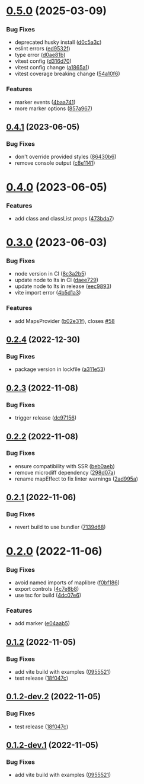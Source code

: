 # [0.5.0](https://github.com/shishkin/solid-maplibre/compare/v0.4.1...v0.5.0) (2025-03-09)


### Bug Fixes

* deprecated husky install ([d0c5a3c](https://github.com/shishkin/solid-maplibre/commit/d0c5a3c1d00afc11c5808b065dbfd6ff5d7a1b9d))
* eslint errors ([ed9532f](https://github.com/shishkin/solid-maplibre/commit/ed9532f418c7eea9bb8ba2fd66cf8f9fa410346f))
* type error ([d0ae81b](https://github.com/shishkin/solid-maplibre/commit/d0ae81b7d7c03c809aa4a4e6bde437e325e9422a))
* vitest config ([d316d70](https://github.com/shishkin/solid-maplibre/commit/d316d705df206bd664e7e88ff1e7989faa3859a4))
* vitest config change ([a1865a1](https://github.com/shishkin/solid-maplibre/commit/a1865a1132dd283b1b315cf0fe05994bdc3ffa4d))
* vitest coverage breaking change ([54a10f6](https://github.com/shishkin/solid-maplibre/commit/54a10f6af209e08f15c126ceefbad11539f8721b))


### Features

* marker events ([4baa741](https://github.com/shishkin/solid-maplibre/commit/4baa74104c17e708a71334615a8b328fdfe9a26f))
* more marker options ([857a967](https://github.com/shishkin/solid-maplibre/commit/857a96725906405ad36079621c567a33046cca42))

## [0.4.1](https://github.com/shishkin/solid-maplibre/compare/v0.4.0...v0.4.1) (2023-06-05)


### Bug Fixes

* don't override provided styles ([86430b6](https://github.com/shishkin/solid-maplibre/commit/86430b6bcaa6b28070b30169dcf3255397feefb9))
* remove console output ([c8e1141](https://github.com/shishkin/solid-maplibre/commit/c8e1141fb0b3cc528fb62c775bd762bb2234443a))

# [0.4.0](https://github.com/shishkin/solid-maplibre/compare/v0.3.0...v0.4.0) (2023-06-05)


### Features

* add class and classList props ([473bda7](https://github.com/shishkin/solid-maplibre/commit/473bda7c565dbca66ca3465cd0385cd40bb17d1e))

# [0.3.0](https://github.com/shishkin/solid-maplibre/compare/v0.2.4...v0.3.0) (2023-06-03)


### Bug Fixes

* node version in CI ([8c3a2b5](https://github.com/shishkin/solid-maplibre/commit/8c3a2b5cbe00c9e7d5249dd1213077242dfa88b2))
* update node to lts in CI ([daee729](https://github.com/shishkin/solid-maplibre/commit/daee7295227481548c325200b4e405e2dfc98bbf))
* update node to lts in release ([eec9893](https://github.com/shishkin/solid-maplibre/commit/eec9893365ef3da0b4755e8dede71984fb6260ca))
* vite import error ([4b5d1a3](https://github.com/shishkin/solid-maplibre/commit/4b5d1a326c20eb444df2e47a0b32455b1d800b46))


### Features

* add MapsProvider ([b02e31f](https://github.com/shishkin/solid-maplibre/commit/b02e31fc8fee98d7c5826cf2d3a5e6f7e4f83f1a)), closes [#58](https://github.com/shishkin/solid-maplibre/issues/58)

## [0.2.4](https://github.com/shishkin/solid-maplibre/compare/v0.2.3...v0.2.4) (2022-12-30)


### Bug Fixes

* package version in lockfile ([a311e53](https://github.com/shishkin/solid-maplibre/commit/a311e536e4e4ff511bb1ec5ed1a53a7f05a90059))

## [0.2.3](https://github.com/shishkin/solid-maplibre/compare/v0.2.2...v0.2.3) (2022-11-08)


### Bug Fixes

* trigger release ([dc97156](https://github.com/shishkin/solid-maplibre/commit/dc97156aeb635f46dfdad2b214e4a5e1acec8d6a))

## [0.2.2](https://github.com/shishkin/solid-maplibre/compare/v0.2.1...v0.2.2) (2022-11-08)


### Bug Fixes

* ensure compatibility with SSR ([beb0aeb](https://github.com/shishkin/solid-maplibre/commit/beb0aeba03135b4d996176db4f491ff4e4aaf6ee))
* remove microdiff dependency ([298d07a](https://github.com/shishkin/solid-maplibre/commit/298d07a7c70f1b58ffa33b74905a5b76c39116ea))
* rename mapEffect to fix linter warnings ([2ad995a](https://github.com/shishkin/solid-maplibre/commit/2ad995a9924c449b793e402cbce4c5716504eda6))

## [0.2.1](https://github.com/shishkin/solid-maplibre/compare/v0.2.0...v0.2.1) (2022-11-06)


### Bug Fixes

* revert build to use bundler ([7139d68](https://github.com/shishkin/solid-maplibre/commit/7139d681a1cd4657c09a1fd1c34b0681a3553361))

# [0.2.0](https://github.com/shishkin/solid-maplibre/compare/v0.1.2...v0.2.0) (2022-11-06)


### Bug Fixes

* avoid named imports of maplibre ([f0bf186](https://github.com/shishkin/solid-maplibre/commit/f0bf18673373c3c27c6e92c78ba1e1239755ffe1))
* export controls ([4c7e8b8](https://github.com/shishkin/solid-maplibre/commit/4c7e8b80dee248d09b6145d643d5391231cd433e))
* use tsc for build ([4dc07e6](https://github.com/shishkin/solid-maplibre/commit/4dc07e6568234238439ada4b116a27d7f8329cb0))


### Features

* add marker ([e04aab5](https://github.com/shishkin/solid-maplibre/commit/e04aab5ba6ae5354ede6b9912045d4dbc4be8ae8))

## [0.1.2](https://github.com/shishkin/solid-maplibre/compare/v0.1.1...v0.1.2) (2022-11-05)


### Bug Fixes

* add vite build with examples ([0955521](https://github.com/shishkin/solid-maplibre/commit/095552152100dfed8ffd7d5bfa4d3c98ca04eff3))
* test release ([18f047c](https://github.com/shishkin/solid-maplibre/commit/18f047ce33501f65cbcc06ca618df9b9f64bdf87))

## [0.1.2-dev.2](https://github.com/shishkin/solid-maplibre/compare/v0.1.2-dev.1...v0.1.2-dev.2) (2022-11-05)


### Bug Fixes

* test release ([18f047c](https://github.com/shishkin/solid-maplibre/commit/18f047ce33501f65cbcc06ca618df9b9f64bdf87))

## [0.1.2-dev.1](https://github.com/shishkin/solid-maplibre/compare/v0.1.1...v0.1.2-dev.1) (2022-11-05)


### Bug Fixes

* add vite build with examples ([0955521](https://github.com/shishkin/solid-maplibre/commit/095552152100dfed8ffd7d5bfa4d3c98ca04eff3))
